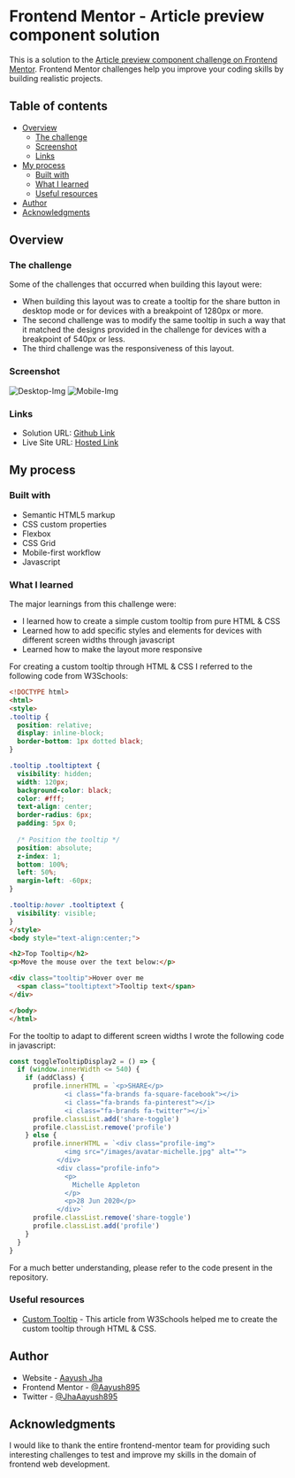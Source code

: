 # Frontend Mentor - Article preview component solution

This is a solution to the [Article preview component challenge on Frontend Mentor](https://www.frontendmentor.io/challenges/article-preview-component-dYBN_pYFT). Frontend Mentor challenges help you improve your coding skills by building realistic projects. 

## Table of contents

- [Overview](#overview)
  - [The challenge](#the-challenge)
  - [Screenshot](#screenshot)
  - [Links](#links)
- [My process](#my-process)
  - [Built with](#built-with)
  - [What I learned](#what-i-learned)
  - [Useful resources](#useful-resources)
- [Author](#author)
- [Acknowledgments](#acknowledgments)

## Overview

### The challenge
Some of the challenges that occurred when building this layout were:

- When building this layout was to create a tooltip for the share button in desktop mode or for devices with a breakpoint of 1280px or more.
- The second challenge was to modify the same tooltip in such a way that it matched the designs provided in the challenge for devices with a breakpoint of 540px or less.
- The third challenge was the responsiveness of this layout.

### Screenshot

![Desktop-Img](./screenshot.jpg)
![Mobile-Img]()

### Links

- Solution URL: [Github Link](https://github.com/Aayush895/Article-Preview-Component)
- Live Site URL: [Hosted Link](https://article-preview-component-aayush.netlify.app/)

## My process

### Built with

- Semantic HTML5 markup
- CSS custom properties
- Flexbox
- CSS Grid
- Mobile-first workflow
- Javascript

### What I learned

The major learnings from this challenge were:
- I learned how to create a simple custom tooltip from pure HTML & CSS
- Learned how to add specific styles and elements for devices with different screen widths through javascript
- Learned how to make the layout more responsive

For creating a custom tooltip through HTML & CSS I referred to the following code from W3Schools:

```html
<!DOCTYPE html>
<html>
<style>
.tooltip {
  position: relative;
  display: inline-block;
  border-bottom: 1px dotted black;
}

.tooltip .tooltiptext {
  visibility: hidden;
  width: 120px;
  background-color: black;
  color: #fff;
  text-align: center;
  border-radius: 6px;
  padding: 5px 0;
  
  /* Position the tooltip */
  position: absolute;
  z-index: 1;
  bottom: 100%;
  left: 50%;
  margin-left: -60px;
}

.tooltip:hover .tooltiptext {
  visibility: visible;
}
</style>
<body style="text-align:center;">

<h2>Top Tooltip</h2>
<p>Move the mouse over the text below:</p>

<div class="tooltip">Hover over me
  <span class="tooltiptext">Tooltip text</span>
</div>

</body>
</html>
```
For the tooltip to adapt to different screen widths I wrote the following code in javascript:

```js
const toggleTooltipDisplay2 = () => {
  if (window.innerWidth <= 540) {
    if (addClass) {
      profile.innerHTML = `<p>SHARE</p>
              <i class="fa-brands fa-square-facebook"></i>
              <i class="fa-brands fa-pinterest"></i>
              <i class="fa-brands fa-twitter"></i>`
      profile.classList.add('share-toggle')
      profile.classList.remove('profile')
    } else {
      profile.innerHTML = `<div class="profile-img">
              <img src="/images/avatar-michelle.jpg" alt="">
            </div>
            <div class="profile-info">
              <p>
                Michelle Appleton
              </p>
              <p>28 Jun 2020</p>
            </div>`
      profile.classList.remove('share-toggle')
      profile.classList.add('profile')
    }
  } 
}
```

For a much better understanding, please refer to the code present in the repository.

### Useful resources

- [Custom Tooltip](https://www.w3schools.com/css/css_tooltip.asp) - This article from W3Schools helped me to create the custom tooltip through HTML & CSS.

## Author

- Website - [Aayush Jha](https://www.linkedin.com/in/aayush-jha-6716b018b/)
- Frontend Mentor - [@Aayush895](https://www.frontendmentor.io/profile/Aayush895)
- Twitter - [@JhaAayush895](https://twitter.com/JhaAayush895)

## Acknowledgments

I would like to thank the entire frontend-mentor team for providing such interesting challenges to test and improve my skills in the domain of frontend web development.
